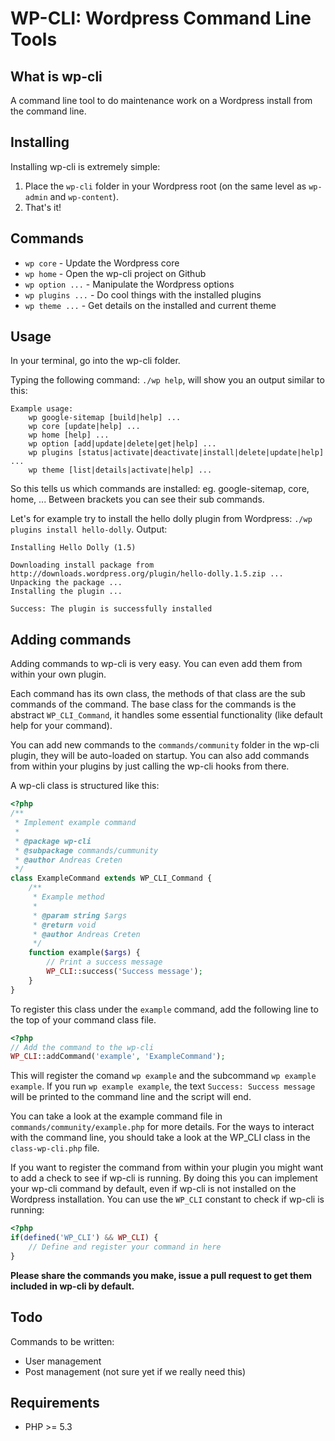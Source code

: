 WP-CLI: Wordpress Command Line Tools
============================

What is wp-cli
--------------

A command line tool to do maintenance work on a Wordpress install from the command line.

Installing
----------

Installing wp-cli is extremely simple: 
	
1. Place the `wp-cli` folder in your Wordpress root (on the same level as `wp-admin` and `wp-content`).
1. That's it!

Commands
--------

- `wp core` - Update the Wordpress core
- `wp home` - Open the wp-cli project on Github
- `wp option ...` - Manipulate the Wordpress options
- `wp plugins ...` - Do cool things with the installed plugins
- `wp theme ...` - Get details on the installed and current theme

Usage
-----

In your terminal, go into the wp-cli folder.

Typing the following command: `./wp help`,  will show you an output similar to this:

```
Example usage:
	wp google-sitemap [build|help] ...
	wp core [update|help] ...
	wp home [help] ...
	wp option [add|update|delete|get|help] ...
	wp plugins [status|activate|deactivate|install|delete|update|help] ...
	wp theme [list|details|activate|help] ...
```

So this tells us which commands are installed: eg. google-sitemap, core, home, ...
Between brackets you can see their sub commands. 

Let's for example try to install the hello dolly plugin from Wordpress: `./wp plugins install hello-dolly`.
Output:

```
Installing Hello Dolly (1.5)

Downloading install package from http://downloads.wordpress.org/plugin/hello-dolly.1.5.zip ...
Unpacking the package ...
Installing the plugin ...

Success: The plugin is successfully installed
```

Adding commands
---------------

Adding commands to wp-cli is very easy. You can even add them from within your own plugin.

Each command has its own class, the methods of that class are the sub commands of the command. The base class for the commands is the abstract `WP_CLI_Command`, it handles some essential functionality (like default help for your command).

You can add new commands to the `commands/community` folder in the wp-cli plugin, they will be auto-loaded on startup. You can also add commands from within your plugins by just calling the wp-cli hooks from there.

A wp-cli class is structured like this:

``` php
<?php
/**
 * Implement example command
 *
 * @package wp-cli
 * @subpackage commands/cummunity
 * @author Andreas Creten
 */
class ExampleCommand extends WP_CLI_Command {
	/**
	 * Example method
	 *
	 * @param string $args 
	 * @return void
	 * @author Andreas Creten
	 */
	function example($args) {
		// Print a success message
		WP_CLI::success('Success message');
	}
}
```

To register this class under the `example` command, add the following line to the top of your command class file.

``` php
<?php
// Add the command to the wp-cli
WP_CLI::addCommand('example', 'ExampleCommand');
```

This will register the comand `wp example` and the subcommand `wp example example`. If you run `wp example example`, the text `Success: Success message` will be printed to the command line and the script will end.

You can take a look at the example command file in `commands/community/example.php` for more details. For the ways to interact with the command line, you should take a look at the WP_CLI class in the `class-wp-cli.php` file.

If you want to register the command from within your plugin you might want to add a check to see if wp-cli is running. By doing this you can implement your wp-cli command by default, even if wp-cli is not installed on the Wordpress installation. You can use the `WP_CLI` constant to check if wp-cli is running:

```php
<?php
if(defined('WP_CLI') && WP_CLI) {
	// Define and register your command in here
}
```

**Please share the commands you make, issue a pull request to get them included in wp-cli by default.**

Todo
----

Commands to be written:

- User management
- Post management (not sure yet if we really need this)


Requirements
------------

 * PHP >= 5.3